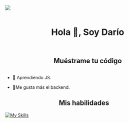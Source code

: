 


<!--horizontal divider(gradiant)-->
<img src="https://user-images.githubusercontent.com/73097560/115834477-dbab4500-a447-11eb-908a-139a6edaec5c.gif">

<!--h1 without bottom border-->
<div id="user-content-toc">
  <ul align="center">
    <summary><h1 style="display: inline-block">Hola 👋, Soy Darío</h1></summary>
  </ul>
</div>





<!--h2 without bottom border-->
<div id="user-content-toc">
  <ul align="center">
    <summary><h2 style="display: inline-block">Muéstrame tu código</h2></summary>
  </ul>
</div>


<!--Intro start-->
- 🔭 Aprendiendo JS.

- 🌱Me gusta más el backend.

<div align="center">
  <h2>Mis habilidades</h2>
</div>

  [![My Skills](https://skillicons.dev/icons?i=js,html,css,wasm)](https://skillicons.dev)


